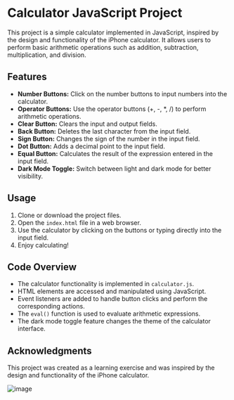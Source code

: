 # Calculator JavaScript Project

This project is a simple calculator implemented in JavaScript, inspired by the design and functionality of the iPhone calculator. It allows users to perform basic arithmetic operations such as addition, subtraction, multiplication, and division.

## Features

- **Number Buttons:** Click on the number buttons to input numbers into the calculator.
- **Operator Buttons:** Use the operator buttons (+, -, *, /) to perform arithmetic operations.
- **Clear Button:** Clears the input and output fields.
- **Back Button:** Deletes the last character from the input field.
- **Sign Button:** Changes the sign of the number in the input field.
- **Dot Button:** Adds a decimal point to the input field.
- **Equal Button:** Calculates the result of the expression entered in the input field.
- **Dark Mode Toggle:** Switch between light and dark mode for better visibility.

## Usage

1. Clone or download the project files.
2. Open the `index.html` file in a web browser.
3. Use the calculator by clicking on the buttons or typing directly into the input field.
4. Enjoy calculating!

## Code Overview

- The calculator functionality is implemented in `calculator.js`.
- HTML elements are accessed and manipulated using JavaScript.
- Event listeners are added to handle button clicks and perform the corresponding actions.
- The `eval()` function is used to evaluate arithmetic expressions.
- The dark mode toggle feature changes the theme of the calculator interface.

## Acknowledgments

This project was created as a learning exercise and was inspired by the design and functionality of the iPhone calculator.


![image](https://github.com/ptmp25/Calculator-js/assets/68309978/d8974e74-9a1b-4d20-b7bb-46fa433dba98)
